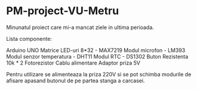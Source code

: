 # PM-project-VU-Metru

  Minunatul proiect care mi-a mancat ziele in ultima perioada.

  Lista componente:

Arduino UNO
Matrice LED-uri 8*32 - MAX7219
Modul microfon - LM393
Modul senzor temperatura - DHT11
Modul RTC - DS1302
Buton
Rezistenta 10k * 2
Fotorezistor
Cablu alimentare
Adaptor priza 5V

  Pentru utilizare se alimenteaza la priza 220V si se pot schimba modurile de afisare apasand
butonul de pe partea stanga a carcasei. 
